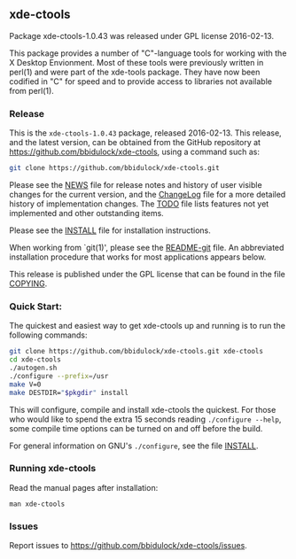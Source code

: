 
## xde-ctools

Package xde-ctools-1.0.43 was released under GPL license 2016-02-13.

This package provides a number of "C"-language tools for working with
the X Desktop Envionment.  Most of these tools were previously written
in perl(1) and were part of the xde-tools package.  They have now been
codified in "C" for speed and to provide access to libraries not
available from perl(1).

### Release

This is the `xde-ctools-1.0.43` package, released 2016-02-13.  This release,
and the latest version, can be obtained from the GitHub repository at
https://github.com/bbidulock/xde-ctools, using a command such as:

```bash
git clone https://github.com/bbidulock/xde-ctools.git
```

Please see the [NEWS](NEWS) file for release notes and history of user visible
changes for the current version, and the [ChangeLog](ChangeLog) file for a more
detailed history of implementation changes.  The [TODO](TODO) file lists
features not yet implemented and other outstanding items.

Please see the [INSTALL](INSTALL) file for installation instructions.

When working from `git(1)', please see the [README-git](README-git) file.  An
abbreviated installation procedure that works for most applications
appears below.

This release is published under the GPL license that can be found in
the file [COPYING](COPYING).

### Quick Start:

The quickest and easiest way to get xde-ctools up and running is to run
the following commands:

```bash
git clone https://github.com/bbidulock/xde-ctools.git xde-ctools
cd xde-ctools
./autogen.sh
./configure --prefix=/usr
make V=0
make DESTDIR="$pkgdir" install
```

This will configure, compile and install xde-ctools the quickest.  For
those who would like to spend the extra 15 seconds reading `./configure
--help`, some compile time options can be turned on and off before the
build.

For general information on GNU's `./configure`, see the file [INSTALL](INSTALL).

### Running xde-ctools

Read the manual pages after installation:

    man xde-ctools

### Issues

Report issues to https://github.com/bbidulock/xde-ctools/issues.

